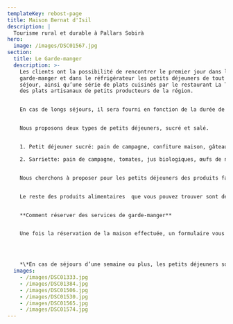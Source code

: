 ```yaml
---
templateKey: rebost-page
title: Maison Bernat d'Isil
description: |
  Tourisme rural et durable à Pallars Sobirà
hero:
  image: /images/DSC01567.jpg
section:
  title: Le Garde-manger
  description: >-
    Les clients ont la possibilité de rencontrer le premier jour dans le
    garde-manger et dans le réfrigérateur les petits déjeuners de tout le
    séjour, ainsi qu’une série de plats cuisinés par le restaurant La Tona et
    des plats artisanaux de petits producteurs de la région.


    En cas de longs séjours, il sera fourni en fonction de la durée de conservation des produits.


    Nous proposons deux types de petits déjeuners, sucré et salé. 


    1. Petit déjeuner sucré: pain de campagne, confiture maison, gâteau ou muffins faits maison, yaourt maison, fruits secs mélange maison, fruits de saison, jus de fruits biologiques, lait, café et thé.

    2. Sarriette: pain de campagne, tomates, jus biologiques, œufs de nos poules, xolís et bull (saucisses traditionnelles du Pallars), fromages artisanaux de Pallars, café et thé.


    Nous cherchons à proposer pour les petits déjeuners des produits faits maisons ou par des artisans et producteurs de la région.


    Le reste des produits alimentaires  que vous pouvez trouver sont de Formatgeria de Gavàs, Formatgeria Montsent de Pallars, confitures et fruits esterriBerry, bœuf de Casa Beta de Pujalt, agneau de Casa Madó d’Escàs.


    **Comment réserver des services de garde-manger**


    Une fois la réservation de la maison effectuée, un formulaire vous sera envoyé au travers duquel vous pourrez demander les services du Garde-manger




    *\*En cas de séjours d’une semaine ou plus, les petits déjeuners sont repositionnés tous les trois jours.*
  images:
    - /images/DSC01333.jpg
    - /images/DSC01384.jpg
    - /images/DSC01506.jpg
    - /images/DSC01530.jpg
    - /images/DSC01565.jpg
    - /images/DSC01574.jpg
---
```

